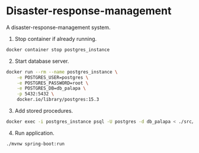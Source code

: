 # Disaster-response-management
A disaster-response-management system.

1. Stop container if already running.
```bash
docker container stop postgres_instance
```

2. Start database server.
```bash
docker run --rm --name postgres_instance \
    -e POSTGRES_USER=postgres \
    -e POSTGRES_PASSWORD=root \
    -e POSTGRES_DB=db_palapa \
    -p 5432:5432 \
    docker.io/library/postgres:15.3
```

3. Add stored procedures.
```bash
docker exec -i postgres_instance psql -U postgres -d db_palapa < ./src/sql/points.sql
```

4. Run application.
```bash
./mvnw spring-boot:run
```
